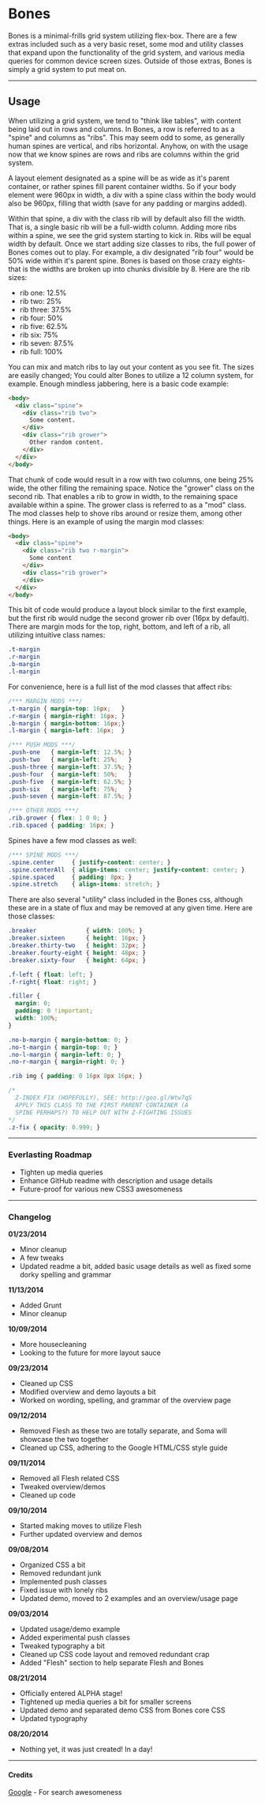 # Bones
Bones is a minimal-frills grid system utilizing flex-box. There are a few extras
included such as a very basic reset, some mod and utility classes that expand upon the
functionality of the grid system, and various media queries for common device screen sizes. Outside of those extras, Bones is simply a grid system to put meat on.

---

## Usage
When utilizing a grid system, we tend to "think like tables", with content being laid out in rows and columns. In Bones, a row is referred to as a "spine" and columns as "ribs". This may seem odd to some, as generally human spines are vertical, and ribs horizontal. Anyhow, on with the usage now that we know spines are rows and ribs are columns within the grid system.

A layout element designated as a spine will be as wide as it's parent container, or rather spines fill parent container widths. So if your body element were 960px in width, a div with a spine class within the body would also be 960px, filling that width (save for any padding or margins added).

Within that spine, a div with the class rib will by default also fill the width. That is, a single basic rib will be a full-width column. Adding more ribs within a spine, we see the grid system starting to kick in. Ribs will be equal width by default. Once we start adding size classes to ribs, the full power of Bones comes out to play. For example, a div designated "rib four" would be 50% wide within it's parent spine. Bones is based on those crazy eights- that is the widths are broken up into chunks divisible by 8. Here are the rib sizes:

* rib one: 12.5%  
* rib two: 25%  
* rib three: 37.5%  
* rib four: 50%  
* rib five: 62.5%  
* rib six: 75%  
* rib seven: 87.5%  
* rib full: 100%  

You can mix and match ribs to lay out your content as you see fit. The sizes are easily changed; You could alter Bones to utilize a 12 column system, for example. Enough mindless jabbering, here is a basic code example:

```html
<body>
  <div class="spine">
    <div class="rib two">
      Some content.
    </div>
    <div class="rib grower">
      Other random content.
    </div>
  </div>
</body>
```

That chunk of code would result in a row with two columns, one being 25% wide, the other filling the remaining space. Notice the "grower" class on the second rib. That enables a rib to grow in width, to the remaining space available within a spine. The grower class is referred to as a "mod" class. The mod classes help to shove ribs around or resize them, among other things. Here is an example of using the margin mod classes:

```html
<body>
  <div class="spine">
    <div class="rib two r-margin">
      Some content
    </div>
    <div class="rib grower">
    </div>
  </div>
</body>
```

This bit of code would produce a layout block similar to the first example, but the first rib would nudge the second grower rib over (16px by default). There are margin mods for the top, right, bottom, and left of a rib, all utilizing intuitive class names:

```css
.t-margin
.r-margin
.b-margin
.l-margin
```

For convenience, here is a full list of the mod classes that affect ribs:

```css
/*** MARGIN MODS ***/
.t-margin { margin-top: 16px;   }
.r-margin { margin-right: 16px; }
.b-margin { margin-bottom: 16px;}
.l-margin { margin-left: 16px;  }

/*** PUSH MODS ***/
.push-one   { margin-left: 12.5%; }
.push-two   { margin-left: 25%;   }
.push-three { margin-left: 37.5%; }
.push-four  { margin-left: 50%;   }
.push-five  { margin-left: 62.5%; }
.push-six   { margin-left: 75%;   }
.push-seven { margin-left: 87.5%; }

/*** OTHER MODS ***/
.rib.grower { flex: 1 0 0; }
.rib.spaced { padding: 16px; }
```

Spines have a few mod classes as well:

```css
/*** SPINE MODS ***/
.spine.center     { justify-content: center; }
.spine.centerAll  { align-items: center; justify-content: center; }
.spine.spaced     { padding: 8px; }
.spine.stretch    { align-items: stretch; }
```

There are also several "utility" class included in the Bones css, although these are in a state of flux and may be removed at any given time. Here are those classes:

```css
.breaker              { width: 100%; }
.breaker.sixteen      { height: 16px; }
.breaker.thirty-two   { height: 32px; }
.breaker.fourty-eight { height: 48px; }
.breaker.sixty-four   { height: 64px; }

.f-left { float: left; }
.f-right{ float: right; }

.filler {
  margin: 0;
  padding: 0 !important;
  width: 100%;
}

.no-b-margin { margin-bottom: 0; }
.no-t-margin { margin-top: 0; }
.no-l-margin { margin-left: 0; }
.no-r-margin { margin-right: 0; }

.rib img { padding: 0 16px 8px 16px; }

/*
  Z-INDEX FIX (HOPEFULLY), SEE: http://goo.gl/Wtw7qS
  APPLY THIS CLASS TO THE FIRST PARENT CONTAINER (A
  SPINE PERHAPS?) TO HELP OUT WITH Z-FIGHTING ISSUES
*/
.z-fix { opacity: 0.999; }
```

---

### Everlasting Roadmap
* Tighten up media queries
* Enhance GitHub readme with description and usage details
* Future-proof for various new CSS3 awesomeness

---

### Changelog
**01/23/2014**
* Minor cleanup
* A few tweaks
* Updated readme a bit, added basic usage details as well
as fixed some dorky spelling and grammar

**11/13/2014**
* Added Grunt
* Minor cleanup

**10/09/2014**
* More housecleaning
* Looking to the future for more layout sauce

**09/23/2014**
* Cleaned up CSS
* Modified overview and demo layouts a bit
* Worked on wording, spelling, and grammar of the overview page

**09/12/2014**
* Removed Flesh as these two are totally separate, and Soma will showcase the two together
* Cleaned up CSS, adhering to the Google HTML/CSS style guide

**09/11/2014**
* Removed all Flesh related CSS
* Tweaked overview/demos
* Cleaned up code

**09/10/2014**
* Started making moves to utilize Flesh
* Further updated overview and demos

**09/08/2014**
* Organized CSS a bit
* Removed redundant junk
* Implemented push classes
* Fixed issue with lonely ribs
* Updated demo, moved to 2 examples and an overview/usage page

**09/03/2014**
* Updated usage/demo example
* Added experimental push classes
* Tweaked typography a bit
* Cleaned up CSS code layout and removed redundant crap
* Added "Flesh" section to help separate Flesh and Bones

**08/21/2014**
* Officially entered ALPHA stage!
* Tightened up media queries a bit for smaller screens
* Updated demo and separated demo CSS from Bones core CSS
* Updated typography

**08/20/2014**
* Nothing yet, it was just created! In a day!

---

#### Credits
[Google](http://google.com) \- For search awesomeness